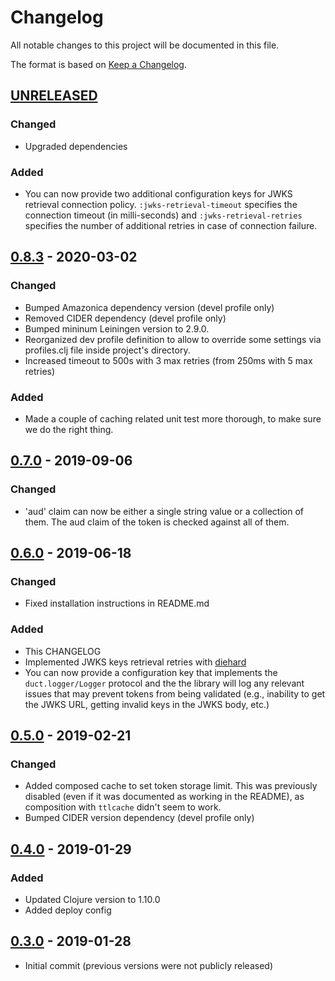 # Changelog
All notable changes to this project will be documented in this file.

The format is based on [Keep a Changelog](http://keepachangelog.com/en/1.0.0/).

## [UNRELEASED]

### Changed
- Upgraded dependencies

### Added
- You can now provide two additional configuration keys for JWKS retrieval connection policy. `:jwks-retrieval-timeout` specifies the connection timeout (in milli-seconds) and `:jwks-retrieval-retries` specifies the number of additional retries in case of connection failure.

## [0.8.3] - 2020-03-02

### Changed
- Bumped Amazonica dependency version (devel profile only)
- Removed CIDER dependency (devel profile only)
- Bumped mininum Leiningen version to 2.9.0.
- Reorganized dev profile definition to allow to override some settings via profiles.clj file inside project's directory.
- Increased timeout to 500s with 3 max retries (from 250ms with 5 max retries)

### Added
- Made a couple of caching related unit test more thorough, to make sure we do the right thing.

## [0.7.0] - 2019-09-06

### Changed
- 'aud' claim can now be either a single string value or a collection of them. The aud claim of the token is checked against all of them.

## [0.6.0] - 2019-06-18

### Changed
- Fixed installation instructions in README.md

### Added
- This CHANGELOG
- Implemented JWKS keys retrieval retries with [diehard](https://github.com/sunng87/diehard)
- You can now provide a configuration key that implements the `duct.logger/Logger` protocol and the the library will log any relevant issues that may prevent tokens from being validated (e.g., inability to get the JWKS URL, getting invalid keys in the JWKS body, etc.)

## [0.5.0] - 2019-02-21

### Changed
- Added composed cache to set token storage limit. This was previously disabled (even if it was documented as working in the README), as composition with `ttlcache` didn't seem to work.
- Bumped CIDER version dependency (devel profile only)

## [0.4.0] - 2019-01-29

### Added
- Updated Clojure version to 1.10.0
- Added deploy config

## [0.3.0] - 2019-01-28
- Initial commit (previous versions were not publicly released)

[UNRELEASED]:  https://github.com/magnetcoop/buddy-auth.jwt-oidc/compare/v0.8.3...HEAD
[0.8.3]: https://github.com/magnetcoop/buddy-auth.jwt-oidc/compare/v0.8.3...v0.8.2
[0.8.2]: https://github.com/magnetcoop/buddy-auth.jwt-oidc/compare/v0.8.2...v0.8.1
[0.8.1]: https://github.com/magnetcoop/buddy-auth.jwt-oidc/compare/v0.8.1...v0.8.0
[0.8.0]: https://github.com/magnetcoop/buddy-auth.jwt-oidc/compare/v0.8.0...v0.7.0
[0.7.0]: https://github.com/magnetcoop/buddy-auth.jwt-oidc/compare/v0.7.0...v0.6.0
[0.6.0]: https://github.com/magnetcoop/buddy-auth.jwt-oidc/compare/v0.6.0...v0.5.0
[0.5.0]: https://github.com/magnetcoop/buddy-auth.jwt-oidc/compare/v0.5.0...v0.4.0
[0.4.0]: https://github.com/magnetcoop/buddy-auth.jwt-oidc/compare/v0.4.0...v0.3.0
[0.3.0]: https://github.com/magnetcoop/buddy-auth.jwt-oidc/releases/tag/v0.3.0

